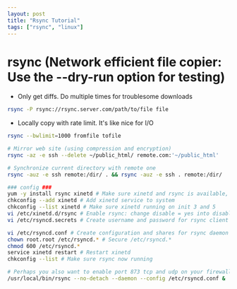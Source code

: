```yaml
---
layout: post
title: "Rsync Tutorial"
tags: ["rsync", "linux"]
---
```


# rsync (Network efficient file copier: Use the --dry-run option for testing) #

* Only get diffs. Do multiple times for troublesome downloads

```bash
rsync -P rsync://rsync.server.com/path/to/file file
```

* Locally copy with rate limit. It's like nice for I/O

```bash
rsync --bwlimit=1000 fromfile tofile
```

```bash
# Mirror web site (using compression and encryption)
rsync -az -e ssh --delete ~/public_html/ remote.com:'~/public_html'

# Synchronize current directory with remote one
rsync -auz -e ssh remote:/dir/ . && rsync -auz -e ssh . remote:/dir/

### config ###
yum -y install rsync xinetd # Make sure xinetd and rsync is available, if not type
chkconfig --add xinetd # Add xinetd service to system
chkconfig --list xinetd # Make sure xinetd running on init 3 and 5
vi /etc/xinetd.d/rsync # Enable rsync: change disable = yes into disable = no
vi /etc/rsyncd.secrets # Create username and password for rsync client to use: adminname:hispassword

vi /etc/rsyncd.conf # Create configuration and shares for rsync daemon
chown root.root /etc/rsyncd.* # Secure /etc/rsyncd.*
chmod 600 /etc/rsyncd.* 
service xinetd restart # Restart xinetd
chkconfig --list # Make sure rsync now running

# Perhaps you also want to enable port 873 tcp and udp on your firewall
/usr/local/bin/rsync --no-detach --daemon --config /etc/rsyncd.conf &
```
